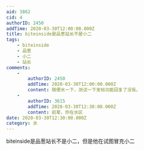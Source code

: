 ```yaml
---
aid: 3862
cid: 4
authorID: 2450
addTime: 2020-03-30T12:00:00.000Z
title: biteinside是品葱站长不是小二
tags:
    - biteinside
    - 品葱
    - 小二
    - 站长
comments:
    -
        authorID: 2450
        addTime: 2020-03-30T12:00:00.000Z
        content: 随便水一下，测试一下发帖功能回复了没有。
    -
        authorID: 3615
        addTime: 2020-03-30T12:30:00.000Z
        content: 前辈，你在水区
date: 2020-03-30T12:30:00.000Z
category: 水
---
```


biteinside是品葱站长不是小二，但是他在试图冒充小二
